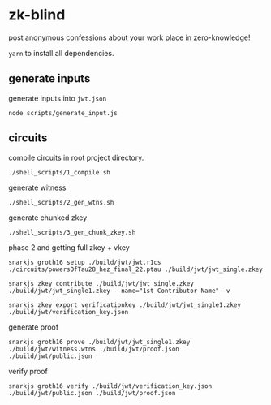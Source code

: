 # zk-blind

post anonymous confessions about your work place in zero-knowledge!

`yarn` to install all dependencies.

## generate inputs

generate inputs into `jwt.json`
```
node scripts/generate_input.js
``` 

## circuits 

compile circuits in root project directory.
```
./shell_scripts/1_compile.sh
```

generate witness
```
./shell_scripts/2_gen_wtns.sh
```

generate chunked zkey
```
./shell_scripts/3_gen_chunk_zkey.sh
```

phase 2 and getting full zkey + vkey
```
snarkjs groth16 setup ./build/jwt/jwt.r1cs ./circuits/powersOfTau28_hez_final_22.ptau ./build/jwt/jwt_single.zkey

snarkjs zkey contribute ./build/jwt/jwt_single.zkey ./build/jwt/jwt_single1.zkey --name="1st Contributor Name" -v

snarkjs zkey export verificationkey ./build/jwt/jwt_single1.zkey ./build/jwt/verification_key.json

```

generate proof
```
snarkjs groth16 prove ./build/jwt/jwt_single1.zkey ./build/jwt/witness.wtns ./build/jwt/proof.json ./build/jwt/public.json
```

verify proof
```
snarkjs groth16 verify ./build/jwt/verification_key.json ./build/jwt/public.json ./build/jwt/proof.json
```



